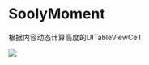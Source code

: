 # SoolyMoment
根据内容动态计算高度的UITableViewCell

![](https://raw.githubusercontent.com/SoolyChristy/SoolyMoment/master/111333.gif)
